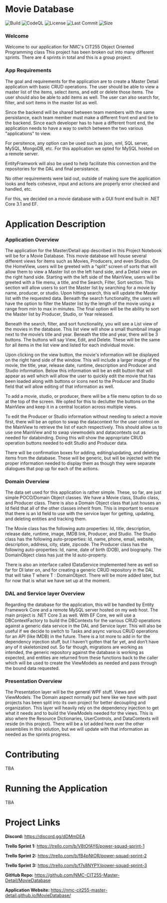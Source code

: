 # Movie Database

![Build](https://img.shields.io/github/workflow/status/NMC-CIT255-Master-Detail/MovieDatabase/.NET%20Core) ![CodeQL](https://github.com/NMC-CIT255-Master-Detail/MovieDatabase/workflows/CodeQL/badge.svg?branch=master) ![License](https://img.shields.io/github/license/NMC-CIT255-Master-Detail/MovieDatabase) ![Last Commit](https://img.shields.io/github/last-commit/NMC-CIT255-Master-Detail/MovieDatabase) ![Size](https://img.shields.io/github/repo-size/NMC-CIT255-Master-Detail/MovieDatabase) 

### Welcome 

Welcome to our application for NMC's CIT255 Object Oriented Programming class
This project has been broken out into many different sprints. There are 4 sprints in total and this is a group project.

### App Requirements

The goal and requirements for the application are to create a Master Detail application with basic CRUD operations.
The user should be able to view a master list of the items, select items, and edit or delete those items.
The user should also be able to add items as well. The user can also search for, filter, and sort items in the master list as well.

Since the backend will be shared between team members with the same persistance, each team member must make a different front end and tie to the backend.
Since each developer has to have a different front end, the application needs to have a way to switch between the two various "applications" to view.

For persitence, any option can be used such as json, xml, SQL server, MySQL, MongoDB, etc. For this application we opted for MySQL hosted on a remote server.

EntityFramwork will also be used to help facilitate this connection and the repositories for the DAL and final persistance. 

No other requirements were laid out, outside of making sure the application looks and feels cohesive, input and actions are properly error checked and handled, etc.

For this, we decided on a movie database with a GUI front end built in .NET Core 3.1 and EF. 

# Application Description

### Application Overview

The application for the Master/Detail app described in this Project Notebook will be for a Movie Database. This movie database will house several different views for items such as Movies, Producers, and even Studios. On the HomeView, users will be greeted with a “split” screen of sorts that will allow them to view a Master list on the left hand side, and a Detail view on the right hand side. Starting with the left side of the MainView, users will be greeted with a file menu, a title, and the Search, Filter, Sort section. This section will allow users to sort the Master list by searching for a movie by name, producer, or studio. Upon hitting search, this will update the Master list with the requested data. Beneath the search functionality, the users will have the option to filter the Master list by the length of the movie using a range from min to max in minutes. The final option will be the ability to sort the Master list by Producer, Studio, or Year released. 

Beneath the search, filter, and sort functionality, you will see a List view of the movies in the database. This list view will show a small thumbnail image next to the movie’s title and year. Beneath the title and year, there will be 3 buttons. The buttons will say View, Edit, and Delete. These will be the same for all items in the list view and listed for each individual movie. 

Upon clicking on the view button, the movie's information will be displayed on the right hand side of the window. This will include a larger image of the movie, the title, year, release date, runtime, description and Producer and Studio information. Below this information will be an edit button that will appear as well which will allow the user to quickly edit the movie that has been loaded along with buttons or icons next to the Producer and Studio field that will allow editing of that information as well.

To add a movie, studio, or producer, there will be a file menu option to do so at the top of the screen. We opted for this to declutter the buttons on the MainView and keep it in a central location across multiple views. 

To edit the Producer or Studio information without needing to select a movie first, there will be an option to swap the datacontext for the user control on the MainView to retrieve the list of each respectively. This should allow us to use one MainView and to swap viewmodels and datacontexts out as needed for databinding. Doing this will show the appropriate CRUD operation buttons needed to edit Studio and Producer data. 

There will be confirmation boxes for adding, editing/updating, and deleting items from the database. These will be generic, but will be injected with the proper information needed to display them as though they were separate dialogues that pop up for each of the actions.

### Domain Overview

The data set used for this application is rather simple. These, so far, are just simple POCO/Domain Object classes. We have a Movie class, Studio class, and Producer class. There is also a Domain Object class that just houses an Id field that all of the other classes inherit from. This is important to ensure that there is an Id field to use with the service layer for getting, updating, and deleting entities and tracking them.

The Movie class has the following auto properties: Id, title, description, release date, runtime, image, IMDB link, Producer, and Studio. 
The Studio class has the following auto-properties: Id, name, phone, email, website, description, address, city, state, zipcode.
The Producer class has the following auto-properties: Id, name, date of birth (DOB), and biography.
The DomainObject class has just the Id auto-property.

There is also an interface called IDataService implemented here as well so far for DI later on, and for creating a generic CRUD repository in the DAL that will take T where T : DomainObject.
There will be more added later, but for now that is what we have set up at the moment. 

### DAL and Service layer Overview

Regarding the database for the application, this will be handled by Entity Framework Core and a remote MySQL server hosted on my web host. The main project is .NET Core 3 as well. With EF Core, we will use a DBContextFactory to build the DBContexts for the various CRUD operations against a generic data service in the DAL and Service layer. This will also be useful if we decide to switch to Tasks and async various CRUD operations for an API (like IMDB) in the future. There is a lot more to add in for the dependency injection stuff, but I haven’t gotten that far yet, and don’t have any of it skeletonized out. So far though, migrations are working as intended, the generic repository against the database is working as expected, and entities are returned from these functions back to the caller which will be used to create the ViewModels as needed and pass through the bound data requested. 

### Presentation Overview

The Presentation layer will be the general WPF stuff. Views and ViewModels. The Domain aspect normally put here like we have with past projects has been split into its own project for better decoupling and organization. This layer will heavily rely on the dependency injection to get what it needs and to build the ViewModels needed for the views. This is also where the Resource Dictionaries, UserControls, and DataContexts will reside (in this project). There will be a lot added here over the other assemblies in this solution, but we will update with that information as needed as the sprints progress. 

# Contributing

TBA

# Running the Application

TBA

# Project Links

**Discord:** https://discord.gg/dDMmDEA

**Trello Sprint 1:** https://trello.com/b/V8tOfAY6/power-squad-sprint-1

**Trello Sprint 2:** https://trello.com/b/fB4pNtOR/power-squad-sprint-2 

**Trello Sprint 3:** https://trello.com/b/f7s8NYPY/power-squad-sprint-3

**GitHub Repo:** https://github.com/NMC-CIT255-Master-Detail/MovieDatabase

**Application Website:** https://nmc-cit255-master-detail.github.io/MovieDatabase/

